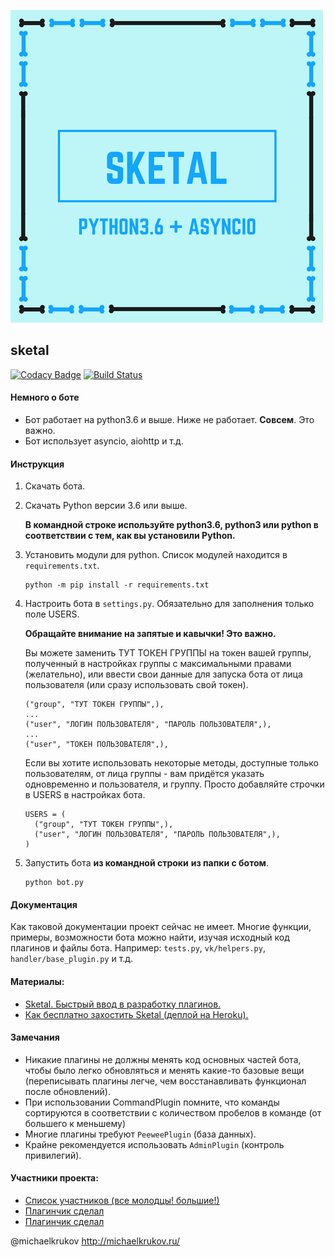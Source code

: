 ![Title](title.png)

## sketal

[![Codacy Badge](https://api.codacy.com/project/badge/Grade/1a5af7a2447a4f83838cb4ea9da0bb43)](https://www.codacy.com/app/m-krjukov/Sketal?utm_source=github.com&amp;utm_medium=referral&amp;utm_content=vk-brain/sketal&amp;utm_campaign=Badge_Grade) [![Build Status](https://travis-ci.org/vk-brain/sketal.svg?branch=master)](https://travis-ci.org/vk-brain/sketal)

#### Немного о боте
- Бот работает на python3.6 и выше. Ниже не работает. **Совсем**. Это важно.
- Бот использует asyncio, aiohttp и т.д.

#### Инструкция
1. Скачать бота.

2. Скачать Python версии 3.6 или выше.

   **В командной строке используйте python3.6, python3 или python в соответствии с тем, как вы установили Python.**

3. Установить модули для python. Список модулей находится в `requirements.txt`.
   ```
   python -m pip install -r requirements.txt
   ```

4. Настроить бота в `settings.py`. Обязательно для заполнения только поле USERS.

   **Обращайте внимание на запятые и кавычки! Это важно.**

   Вы можете заменить ТУТ ТОКЕН ГРУППЫ на токен вашей группы, полученный в настройках группы с максимальными правами (желательно), или ввести свои данные для запуска бота от лица пользователя (или сразу использовать свой токен).
   ```
   ("group", "ТУТ ТОКЕН ГРУППЫ",),
   ...
   ("user", "ЛОГИН ПОЛЬЗОВАТЕЛЯ", "ПАРОЛЬ ПОЛЬЗОВАТЕЛЯ",),
   ...
   ("user", "ТОКЕН ПОЛЬЗОВАТЕЛЯ",),
   ```

   Если вы хотите использовать некоторые методы, доступные только пользователям, от лица группы - вам придётся указать одновременно и пользователя, и группу. Просто добавляйте строчки в USERS в настройках бота.
   ```
   USERS = (
     ("group", "ТУТ ТОКЕН ГРУППЫ",),
     ("user", "ЛОГИН ПОЛЬЗОВАТЕЛЯ", "ПАРОЛЬ ПОЛЬЗОВАТЕЛЯ",),
   )
   ```

5. Запустить бота **из командной строки** **из папки с ботом**.
   ```
   python bot.py
   ```

#### Документация
Как таковой документации проект сейчас не имеет. Многие функции, примеры, возможности бота можно найти, изучая исходный код плагинов и файлы бота. Например: `tests.py`, `vk/helpers.py`, `handler/base_plugin.py` и т.д.

#### Материалы:
- [Sketal. Быстрый ввод в разработку плагинов.](https://vk.com/@vkbraindev-quick-dev-start)
- [Как бесплатно захостить Sketal (деплой на Heroku).](http://disonds.com/2018/01/31/razviertyvaniie-python-bota-sketal-dlia-vkontaktie-na-heroku/)

#### Замечания
-  Никакие плагины не должны менять код основных частей бота, чтобы было легко обновляться и менять какие-то базовые вещи (переписывать плагины легче, чем восстанавливать функционал после обновлений).
- При использовании CommandPlugin помните, что команды сортируются в соответствии с количеством пробелов в команде (от большего к меньшему)
- Многие плагины требуют `PeeweePlugin` (база данных).
- Крайне рекомендуется использовать `AdminPlugin` (контроль привилегий).

#### Участники проекта:
- [Список участников (все молодцы! большие!)](https://github.com/vk-brain/sketal/graphs/contributors)
- [Плагинчик сделал](https://github.com/TumkasCor)
- [Плагинчик сделал](https://github.com/Lis1us)

@michaelkrukov http://michaelkrukov.ru/

